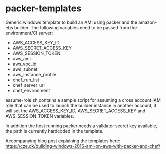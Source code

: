 # packer-templates


Generic windows template to build an AMI using packer and the amazon-ebs builder.
The following variables need to be passed from the environment/CI server:

* AWS_ACCESS_KEY_ID
* AWS_SECRET_ACCESS_KEY
* AWS_SESSION_TOKEN
* aws_ami
* aws_vpc_id
* aws_subnet
* aws_instance_profile
* chef_run_list
* chef_server_url
* chef_environment

assume-role.sh contains a sample script for assuming a cross account IAM role that can be used to launch the builder instance in another account, it will set the AWS_ACCESS_KEY_ID, AWS_SECRET_ACCESS_KEY and AWS_SESSION_TOKEN variables.

In addition the host running packer needs a validator secret key available, the path is currently hardcoded in the template.

Accompanying blog post explaining the templates here: https://cze.dk/building-windows-2016-ami-on-aws-with-packer-and-chef/
